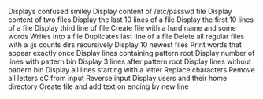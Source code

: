 

Displays confused smiley
Display content of /etc/passwd file
Display content of two files
Display the last 10 lines of a file
Display the first 10 lines of a file
Display third line of file
Create file with a hard name and some words
Writes into a file
Duplicates last line of a file
Delete all regular files with a .js
counts dirs recursively
Display 10 newest files
Print words that appear exactly once
Display lines containing pattern root
Display number of lines with pattern bin
Display 3 lines after pattern root
Display lines without pattern bin
Display all lines starting with a letter
Replace characters
Remove all letters cC from input
Reverse input
Display users and their home directory
Create file and add text on ending by new line

